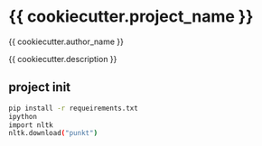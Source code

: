 # {{ cookiecutter.project_name }}

{{ cookiecutter.author_name }}

{{ cookiecutter.description }}

## project init


```sh
pip install -r requeirements.txt
ipython
import nltk
nltk.download("punkt")
```